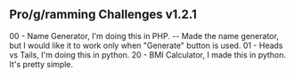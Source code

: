 Pro/g/ramming Challenges v1.2.1
-------------------------
00 - Name Generator, I'm doing this in PHP. -- Made the name generator, but I would like it to work only when "Generate" button is used.
01 - Heads vs Tails, I'm doing this in python. 
20 - BMI Calculator, I made this in python. It's pretty simple.
